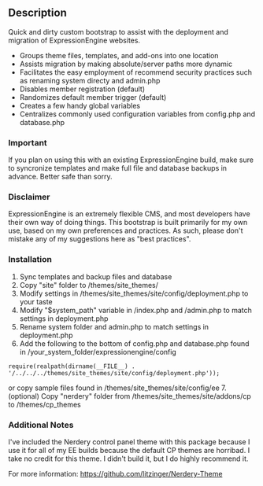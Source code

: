 
## Description

Quick and dirty custom bootstrap to assist with the deployment and migration of ExpressionEngine websites.

* Groups theme files, templates, and add-ons into one location
* Assists migration by making absolute/server paths more dynamic
* Facilitates the easy employment of recommend security practices such as renaming system directy and admin.php
* Disables member registration (default)
* Randomizes default member trigger (default)
* Creates a few handy global variables
* Centralizes commonly used configuration variables from config.php and database.php

### Important

If you plan on using this with an existing ExpressionEngine build, make sure to syncronize templates and make full file and database backups in advance. Better safe than sorry.

### Disclaimer

ExpressionEngine is an extremely flexible CMS, and most developers have their own way of doing things. This bootstrap is built primarily for my own use, based on my own preferences and practices. As such, please don't mistake any of my suggestions here as "best practices".

### Installation

1. Sync templates and backup files and database
2. Copy "site" folder to /themes/site_themes/
3. Modify settings in /themes/site_themes/site/config/deployment.php to your taste
4. Modify "$system_path" variable in /index.php and /admin.php to match settings in deployment.php
5. Rename system folder and admin.php to match settings in deployment.php
6. Add the following to the bottom of config.php and database.php found in /your_system_folder/expressionengine/config
```
require(realpath(dirname(__FILE__) . '/../../../themes/site_themes/site/config/deployment.php'));
```
or copy sample files found in /themes/site_themes/site/config/ee
7. (optional) Copy "nerdery" folder from /themes/site_themes/site/addons/cp to /themes/cp_themes

### Additional Notes

I've included the Nerdery control panel theme with this package because I use it for all of my EE builds because the default CP themes are horribad. I take no credit for this theme. I didn't build it, but I do highly recommend it.

For more information: https://github.com/litzinger/Nerdery-Theme
